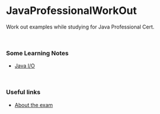 # JavaProfessionalWorkOut
Work out examples while studying for Java Professional Cert. 


&nbsp;

### Some Learning Notes ###
* [Java I/O](/javaIO/README.md)


&nbsp;

### Useful links ###
* [About the exam](https://education.oracle.com/java-se-8-programmer-ii/pexam_1Z0-809)


